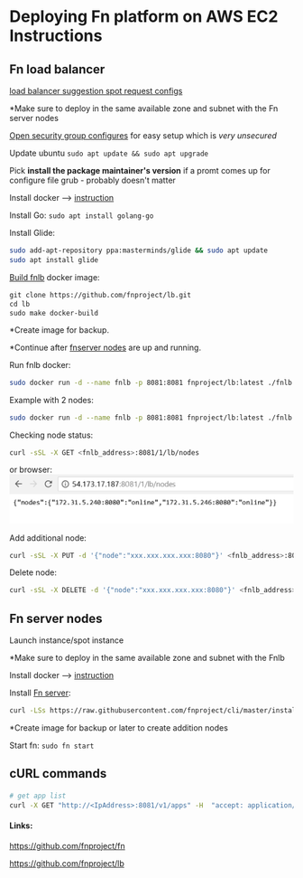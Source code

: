 # Deploying Fn platform on AWS EC2 Instructions
## Fn load balancer
[load balancer suggestion spot request configs](images/lb-sri.png)

*Make sure to deploy in the same available zone and subnet with the Fn server nodes

[Open security group configures](images/open-sg.png) for easy setup which is *very unsecured*

Update ubuntu `sudo apt update && sudo apt upgrade`

Pick **install the package maintainer's version** if a promt comes up for configure file grub - probably doesn't matter

Install docker --> [instruction](https://docs.docker.com/install/linux/docker-ce/ubuntu/#install-docker-ce)

Install Go: `sudo apt install golang-go`

Install Glide:
```sh
sudo add-apt-repository ppa:masterminds/glide && sudo apt update
sudo apt install glide
```

[Build fnlb](https://github.com/fnproject/lb) docker image:

```
git clone https://github.com/fnproject/lb.git
cd lb
sudo make docker-build
```

*Create image for backup.

*Continue after [fnserver nodes](#fn-server-nodes) are up and running.

Run fnlb docker:
```sh
sudo docker run -d --name fnlb -p 8081:8081 fnproject/lb:latest ./fnlb -nodes xxx.xxx.xxx.xxx:8080, xxx.xxx.xxx.xxx:8080, <more-nodes>
```

Example with 2 nodes:
```sh
sudo docker run -d --name fnlb -p 8081:8081 fnproject/lb:latest ./fnlb -nodes 172.31.5.240:8080, 172.31.5.247:8080
```
Checking node status:
```sh
curl -sSL -X GET <fnlb_address>:8081/1/lb/nodes
```
or browser:
![nodes-stt-browser](images/nodes-stt-browser.PNG)

Add additional node:
```sh
curl -sSL -X PUT -d '{"node":"xxx.xxx.xxx.xxx:8080"}' <fnlb_address>:8081/1/lb/nodes
```
Delete node:
```sh
curl -sSL -X DELETE -d '{"node":"xxx.xxx.xxx.xxx:8080"}' <fnlb_address>:8081/1/lb/nodes
```

## Fn server nodes

Launch instance/spot instance

*Make sure to deploy in the same available zone and subnet with the Fnlb

Install docker --> [instruction](https://docs.docker.com/install/linux/docker-ce/ubuntu/#install-docker-ce)

Install [Fn server](https://github.com/fnproject/fn):
```sh
curl -LSs https://raw.githubusercontent.com/fnproject/cli/master/install | sh
```

*Create image for backup or later to create addition nodes

Start fn: `sudo fn start`

## cURL commands
```sh
# get app list
curl -X GET "http://<IpAddress>:8081/v1/apps" -H  "accept: application/json"
```


#### Links:

https://github.com/fnproject/fn

https://github.com/fnproject/lb
